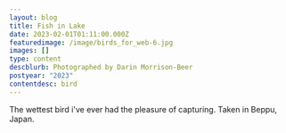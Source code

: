 ```yaml
---
layout: blog
title: Fish in Lake
date: 2023-02-01T01:11:00.000Z
featuredimage: /image/birds_for_web-6.jpg
images: []
type: content
descblurb: Photographed by Darin Morrison-Beer
postyear: "2023"
contentdesc: bird
---
```

The wettest bird i've ever had the pleasure of capturing. Taken in Beppu, Japan.
